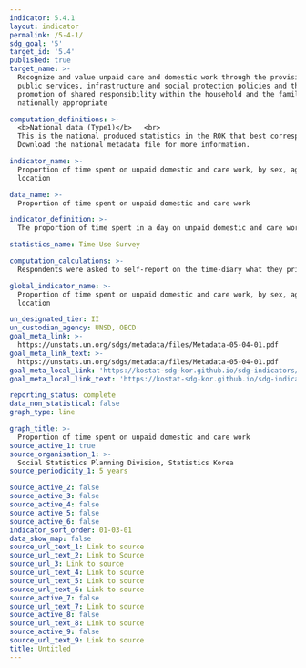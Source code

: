 ```yaml
---
indicator: 5.4.1
layout: indicator
permalink: /5-4-1/
sdg_goal: '5'
target_id: '5.4'
published: true
target_name: >-
  Recognize and value unpaid care and domestic work through the provision of
  public services, infrastructure and social protection policies and the
  promotion of shared responsibility within the household and the family as
  nationally appropriate

computation_definitions: >-
  <b>National data (Type1)</b>   <br>
  This is the national produced statistics in the ROK that best corresponds to the definition of UN SDGs indicators. <br>
  Download the national metadata file for more information.

indicator_name: >-
  Proportion of time spent on unpaid domestic and care work, by sex, age and
  location

data_name: >-
  Proportion of time spent on unpaid domestic and care work

indicator_definition: >-
  The proportion of time spent in a day on unpaid domestic and care work by men and women

statistics_name: Time Use Survey

computation_calculations: >-
  Respondents were asked to self-report on the time-diary what they primarily did, where they have been or in what transportation, and activities they have done with others in the past two days in 10-minute intervals. Interviewers visited to interview the respondents for household and personal questions

global_indicator_name: >-
  Proportion of time spent on unpaid domestic and care work, by sex, age and
  location

un_designated_tier: II
un_custodian_agency: UNSD, OECD
goal_meta_link: >-
  https://unstats.un.org/sdgs/metadata/files/Metadata-05-04-01.pdf   
goal_meta_link_text: >-
  https://unstats.un.org/sdgs/metadata/files/Metadata-05-04-01.pdf   
goal_meta_local_link: 'https://kostat-sdg-kor.github.io/sdg-indicators/public/data/Metadata-05-04-01_ENG.pdf'
goal_meta_local_link_text: 'https://kostat-sdg-kor.github.io/sdg-indicators/public/data/Metadata-05-04-01_ENG.pdf'

reporting_status: complete
data_non_statistical: false
graph_type: line

graph_title: >-
  Proportion of time spent on unpaid domestic and care work
source_active_1: true
source_organisation_1: >-
  Social Statistics Planning Division, Statistics Korea 
source_periodicity_1: 5 years

source_active_2: false
source_active_3: false
source_active_4: false
source_active_5: false
source_active_6: false
indicator_sort_order: 01-03-01
data_show_map: false
source_url_text_1: Link to source
source_url_text_2: Link to Source
source_url_3: Link to source
source_url_text_4: Link to source
source_url_text_5: Link to source
source_url_text_6: Link to source
source_active_7: false
source_url_text_7: Link to source
source_active_8: false
source_url_text_8: Link to source
source_active_9: false
source_url_text_9: Link to source
title: Untitled
---
```

